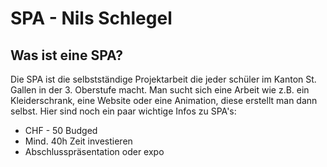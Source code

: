# SPA - Nils Schlegel
## Was ist eine SPA?
Die SPA ist die selbstständige Projektarbeit die jeder schüler im Kanton St. Gallen in der 3. Oberstufe macht. 
Man sucht sich eine Arbeit wie z.B. ein Kleiderschrank, eine Website oder eine Animation, diese erstellt man dann selbst. Hier sind noch ein paar wichtige Infos zu SPA's:
- CHF - 50 Budged
- Mind. 40h Zeit investieren
- Abschlusspräsentation oder expo
